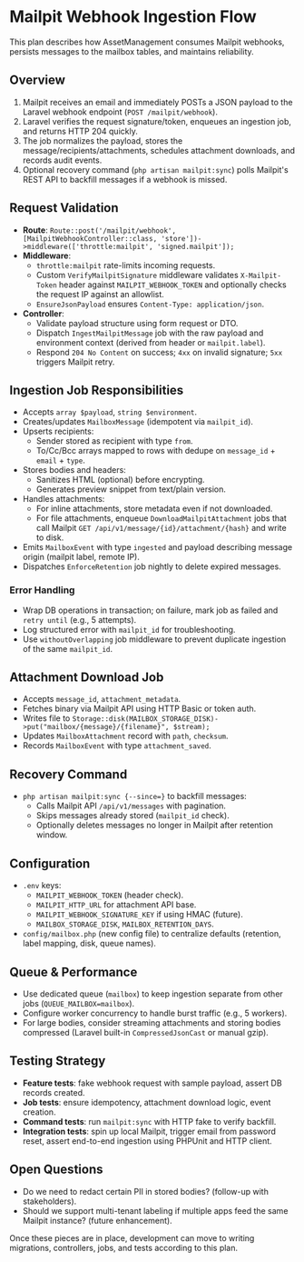 # Mailpit Webhook Ingestion Flow

This plan describes how AssetManagement consumes Mailpit webhooks, persists messages to the mailbox tables, and maintains reliability.

## Overview
1. Mailpit receives an email and immediately POSTs a JSON payload to the Laravel webhook endpoint (`POST /mailpit/webhook`).
2. Laravel verifies the request signature/token, enqueues an ingestion job, and returns HTTP 204 quickly.
3. The job normalizes the payload, stores the message/recipients/attachments, schedules attachment downloads, and records audit events.
4. Optional recovery command (`php artisan mailpit:sync`) polls Mailpit's REST API to backfill messages if a webhook is missed.

## Request Validation
- **Route**: `Route::post('/mailpit/webhook', [MailpitWebhookController::class, 'store'])->middleware(['throttle:mailpit', 'signed.mailpit']);`
- **Middleware**:
  - `throttle:mailpit` rate-limits incoming requests.
  - Custom `VerifyMailpitSignature` middleware validates `X-Mailpit-Token` header against `MAILPIT_WEBHOOK_TOKEN` and optionally checks the request IP against an allowlist.
  - `EnsureJsonPayload` ensures `Content-Type: application/json`.
- **Controller**:
  - Validate payload structure using form request or DTO.
  - Dispatch `IngestMailpitMessage` job with the raw payload and environment context (derived from header or `mailpit.label`).
  - Respond `204 No Content` on success; `4xx` on invalid signature; `5xx` triggers Mailpit retry.

## Ingestion Job Responsibilities
- Accepts `array $payload`, `string $environment`.
- Creates/updates `MailboxMessage` (idempotent via `mailpit_id`).
- Upserts recipients:
  - Sender stored as recipient with type `from`.
  - To/Cc/Bcc arrays mapped to rows with dedupe on `message_id` + `email` + `type`.
- Stores bodies and headers:
  - Sanitizes HTML (optional) before encrypting.
  - Generates preview snippet from text/plain version.
- Handles attachments:
  - For inline attachments, store metadata even if not downloaded.
  - For file attachments, enqueue `DownloadMailpitAttachment` jobs that call Mailpit `GET /api/v1/message/{id}/attachment/{hash}` and write to disk.
- Emits `MailboxEvent` with type `ingested` and payload describing message origin (mailpit label, remote IP).
- Dispatches `EnforceRetention` job nightly to delete expired messages.

### Error Handling
- Wrap DB operations in transaction; on failure, mark job as failed and `retry until` (e.g., 5 attempts).
- Log structured error with `mailpit_id` for troubleshooting.
- Use `withoutOverlapping` job middleware to prevent duplicate ingestion of the same `mailpit_id`.

## Attachment Download Job
- Accepts `message_id`, `attachment_metadata`.
- Fetches binary via Mailpit API using HTTP Basic or token auth.
- Writes file to `Storage::disk(MAILBOX_STORAGE_DISK)->put("mailbox/{message}/{filename}", $stream);`
- Updates `MailboxAttachment` record with `path`, `checksum`.
- Records `MailboxEvent` with type `attachment_saved`.

## Recovery Command
- `php artisan mailpit:sync {--since=}` to backfill messages:
  - Calls Mailpit API `/api/v1/messages` with pagination.
  - Skips messages already stored (`mailpit_id` check).
  - Optionally deletes messages no longer in Mailpit after retention window.

## Configuration
- `.env` keys:
  - `MAILPIT_WEBHOOK_TOKEN` (header check).
  - `MAILPIT_HTTP_URL` for attachment API base.
  - `MAILPIT_WEBHOOK_SIGNATURE_KEY` if using HMAC (future).
  - `MAILBOX_STORAGE_DISK`, `MAILBOX_RETENTION_DAYS`.
- `config/mailbox.php` (new config file) to centralize defaults (retention, label mapping, disk, queue names).

## Queue & Performance
- Use dedicated queue (`mailbox`) to keep ingestion separate from other jobs (`QUEUE_MAILBOX=mailbox`).
- Configure worker concurrency to handle burst traffic (e.g., 5 workers).
- For large bodies, consider streaming attachments and storing bodies compressed (Laravel built-in `CompressedJsonCast` or manual gzip).

## Testing Strategy
- **Feature tests**: fake webhook request with sample payload, assert DB records created.
- **Job tests**: ensure idempotency, attachment download logic, event creation.
- **Command tests**: run `mailpit:sync` with HTTP fake to verify backfill.
- **Integration tests**: spin up local Mailpit, trigger email from password reset, assert end-to-end ingestion using PHPUnit and HTTP client.

## Open Questions
- Do we need to redact certain PII in stored bodies? (follow-up with stakeholders).
- Should we support multi-tenant labeling if multiple apps feed the same Mailpit instance? (future enhancement).

Once these pieces are in place, development can move to writing migrations, controllers, jobs, and tests according to this plan.

